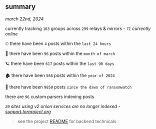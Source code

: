 
## summary
_march 22nd, 2024_

currently tracking `163` groups across `299` relays & mirrors - _`71` currently online_

⏲ there have been `4` posts within the `last 24 hours`

🦈 there have been `96` posts within the `month of march`

🪐 there have been `617` posts within the `last 90 days`

🏚 there have been `568` posts within the `year of 2024`

🦕 there have been `9850` posts `since the dawn of ransomwatch`

there are `96` custom parsers indexing posts

_`20` sites using v2 onion services are no longer indexed - [support.torproject.org](https://support.torproject.org/onionservices/v2-deprecation/)_

> see the project [README](https://github.com/joshhighet/ransomwatch#ransomwatch--) for backend technicals
